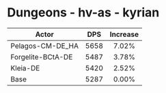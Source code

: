 # Dungeons - hv-as - kyrian
| Actor | DPS | Increase |
|---|:---:|:---:|
|Pelagos-CM-DE_HA|5658|7.02%|
|Forgelite-BCtA-DE|5487|3.78%|
|Kleia-DE|5420|2.52%|
|Base|5287|0.00%|
